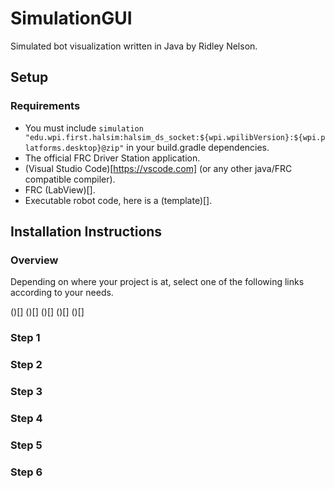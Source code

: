 # SimulationGUI
Simulated bot visualization written in Java by Ridley Nelson.

## Setup 

### Requirements
- You must include `simulation "edu.wpi.first.halsim:halsim_ds_socket:${wpi.wpilibVersion}:${wpi.platforms.desktop}@zip"` in your build.gradle dependencies.
- The official FRC Driver Station application.
- (Visual Studio Code)[https://vscode.com] (or any other java/FRC compatible compiler).
- FRC (LabView)[].
- Executable robot code, here is a (template)[].

## Installation Instructions

### Overview
Depending on where your project is at, select one of the following links according to your needs.

()[]
()[]
()[]
()[]
()[]

### Step 1

### Step 2

### Step 3

### Step 4

### Step 5

### Step 6
